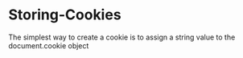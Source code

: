 # Storing-Cookies
The simplest way to create a cookie is to assign a string value to the document.cookie object
